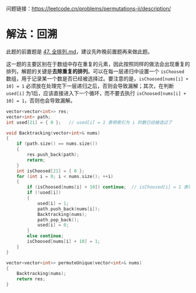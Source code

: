 问题链接：https://leetcode.cn/problems/permutations-ii/description/

# 解法：回溯

此题的前置题是 [47. 全排列.md](https://github.com/SakuraMayAi/LintCode/blob/main/Backtracking/46.%E5%85%A8%E6%8E%92%E5%88%97.md)，建议先昨晚前置题再来做此题。

这一题的主要区别在于数组中存在重复的元素，因此按照同样的做法会出现重复的排列，解题的关键是**去除重复的排列**。可以在每一层递归中设置一个 `isChoosed` 数组，用于记录某一个数是否已经被选择过。要注意的是，`isChoosed[nums[i] + 10] = 1` 必须放在处理完下一层递归之后，否则会导致漏解；其次，在判断 `used[i]` 为1后，应该直接进入下一个循环，而不要去执行 `isChoosed[nums[i] + 10] = 1`，否则也会导致漏解。

```cpp
vector<vector<int>> res;
vector<int> path;
int used[21] = { 0 };	// used[i] = 1 表明索引为 i 的数已经被选过了

void Backtracking(vector<int>& nums)
{
    if (path.size() == nums.size())
    {
        res.push_back(path);
        return;
    }
    int isChoosed[21] = { 0 };
    for (int i = 0; i < nums.size(); ++i)
    {
        if (isChoosed[nums[i] + 10]) continue;	// isChoosed[i] = 1 表明在当前递归中值为 i 的数已经被选过了
        if (!used[i])
        {
            used[i] = 1;
            path.push_back(nums[i]);
            Backtracking(nums);
            path.pop_back();
            used[i] = 0;
        }
        else continue;
        isChoosed[nums[i] + 10] = 1;
    }
}

vector<vector<int>> permuteUnique(vector<int>& nums)
{
    Backtracking(nums);
    return res;
}
```
